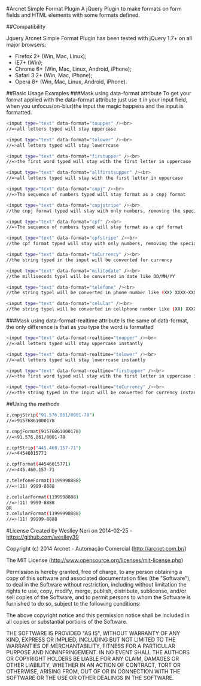 #Arcnet Simple Format Plugin
A jQuery Plugin to make formats on form fields and HTML elements with some formats defined.

##Compatibility

Jquery Arcnet Simple Format Plugin has been tested with jQuery 1.7+ on all major browsers:

* Firefox 2+ (Win, Mac, Linux);
* IE7+ (Win);
* Chrome 6+ (Win, Mac, Linux, Android, iPhone);
* Safari 3.2+ (Win, Mac, iPhone);
* Opera 8+ (Win, Mac, Linux, Android, iPhone).


##Basic Usage Examples
###Mask using data-format attribute
To get your format applied with the data-format attribute just use it in your input field, when you unfocus(on-blur)the input the magic happens and the input is formatted.

```bash
<input type="text" data-format="toupper" /><br>
//=>all letters typed will stay uppercase

<input type="text" data-format="tolower" /><br>
//=>all letters typed will stay lowerrcase

<input type="text" data-format="firstupper" /><br>
//=>the first word typed will stay with the first letter in uppercase

<input type="text" data-format="allfirstsupper" /><br>
//=>all letters typed will stay with the first letter in uppercase

<input type="text" data-format="cnpj" /><br>
//=>The sequence of numbers typed will stay format as a cnpj format

<input type="text" data-format="cnpjstripe" /><br>
//the cnpj format typed will stay with only numbers, removing the special characters

<input type="text" data-format="cpf" /><br>
//=>The sequence of numbers typed will stay format as a cpf format

<input type="text" data-format="cpfstripe" /><br>
//the cpf format typed will stay with only numbers, removing the special characters

<input type="text" data-format="toCurrency" /><br>
//the string typed in the input will be converted for currency

<input type="text" data-format="militodate" /><br>
//the millisecods typel will be converted in date like DD/MM/YY

<input type="text" data-format="telefone" /><br>
//the string typel will be converted in phone number like (XX) XXXX-XXXX

<input type="text" data-format="celular" /><br>
//the string typel will be converted in cellphone number like (XX) XXXX-XXXX OR (XX) XXXXX-XXXX
```

###Mask using data-format-realtime attribute
Is the same of data-format, the only difference is that as you type the word is formatted
```bash
<input type="text" data-format-realtime="toupper" /><br>
//=>all letters typed will stay uppercase instantly

<input type="text" data-format-realtime="tolower" /><br>
//=>all letters typed will stay lowerrcase instantly

<input type="text" data-format-realtime="firstupper" /><br>
//=>the first word typed will stay with the first letter in uppercase instantly

<input type="text" data-format-realtime="toCurrency" /><br>
//=>the string typed in the input will be converted for currency instantly
```

##Using the methods
```bash
z.cnpjStrip("91.576.861/0001-78")
//=>91576861000178

z.cnpjFormat(91576861000178)
//=>91.576.861/0001-78

z.cpfStrip("445.460.157-71")
//=>44546015771

z.cpfFormat(44546015771)
//=>445.460.157-71

z.telefoneFormat(1199998888)
//=>(11) 9999-8888

z.celularFormat(1199998888)
//=>(11) 9999-8888
OR
z.celularFormat(11999998888)
//=>(11) 99999-8888
```

#License
Created by Weslley Neri on 2014-02-25 - https://github.com/weslley39

 Copyright (c) 2014 Arcnet - Automação Comercial (http://arcnet.com.br/)

 The MIT License (http://www.opensource.org/licenses/mit-license.php)

 Permission is hereby granted, free of charge, to any person
 obtaining a copy of this software and associated documentation
 files (the "Software"), to deal in the Software without
 restriction, including without limitation the rights to use,
 copy, modify, merge, publish, distribute, sublicense, and/or sell
 copies of the Software, and to permit persons to whom the
 Software is furnished to do so, subject to the following
 conditions:

 The above copyright notice and this permission notice shall be
 included in all copies or substantial portions of the Software.

 THE SOFTWARE IS PROVIDED "AS IS", WITHOUT WARRANTY OF ANY KIND,
 EXPRESS OR IMPLIED, INCLUDING BUT NOT LIMITED TO THE WARRANTIES
 OF MERCHANTABILITY, FITNESS FOR A PARTICULAR PURPOSE AND
 NONINFRINGEMENT. IN NO EVENT SHALL THE AUTHORS OR COPYRIGHT
 HOLDERS BE LIABLE FOR ANY CLAIM, DAMAGES OR OTHER LIABILITY,
 WHETHER IN AN ACTION OF CONTRACT, TORT OR OTHERWISE, ARISING
 FROM, OUT OF OR IN CONNECTION WITH THE SOFTWARE OR THE USE OR
 OTHER DEALINGS IN THE SOFTWARE.
